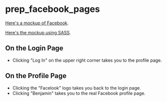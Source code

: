 prep_facebook_pages
===================

[Here's a mockup of Facebook](https://faded-soda.surge.sh/).

[Here's the mockup using SASS](https://adventurous-doctor.surge.sh/).

## On the Login Page
* Clicking "Log In" on the upper right corner takes you to the profile page.

## On the Profile Page
* Clicking the "Facelook" logo takes you back to the login page.
* Clicking "Benjamin" takes you to the real Facebook profile page.